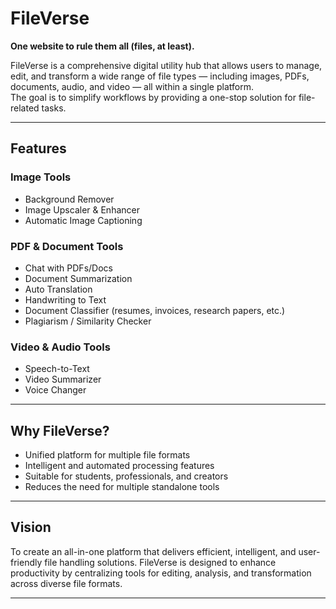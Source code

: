 # FileVerse  
**One website to rule them all (files, at least).**  

FileVerse is a comprehensive digital utility hub that allows users to manage, edit, and transform a wide range of file types — including images, PDFs, documents, audio, and video — all within a single platform.  
The goal is to simplify workflows by providing a one-stop solution for file-related tasks.  

---

## Features  

### Image Tools  
- Background Remover  
- Image Upscaler & Enhancer  
- Automatic Image Captioning  

### PDF & Document Tools  
- Chat with PDFs/Docs  
- Document Summarization  
- Auto Translation  
- Handwriting to Text  
- Document Classifier (resumes, invoices, research papers, etc.)  
- Plagiarism / Similarity Checker  

### Video & Audio Tools  
- Speech-to-Text  
- Video Summarizer  
- Voice Changer  

---

## Why FileVerse?  

- Unified platform for multiple file formats  
- Intelligent and automated processing features  
- Suitable for students, professionals, and creators  
- Reduces the need for multiple standalone tools  

---

## Vision  

To create an all-in-one platform that delivers efficient, intelligent, and user-friendly file handling solutions. FileVerse is designed to enhance productivity by centralizing tools for editing, analysis, and transformation across diverse file formats.  

---

